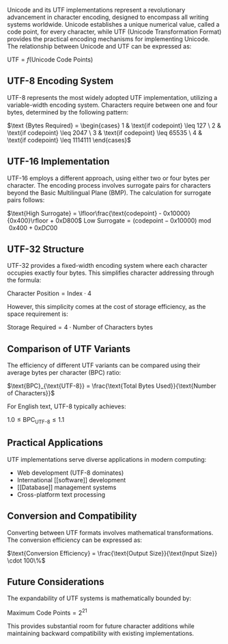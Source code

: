 Unicode and its UTF implementations represent a revolutionary advancement in character encoding, designed to encompass all writing systems worldwide. Unicode establishes a unique numerical value, called a code point, for every character, while UTF (Unicode Transformation Format) provides the practical encoding mechanisms for implementing Unicode. The relationship between Unicode and UTF can be expressed as:

$\text{UTF} = f(\text{Unicode Code Points})$

## UTF-8 Encoding System

UTF-8 represents the most widely adopted UTF implementation, utilizing a variable-width encoding system. Characters require between one and four bytes, determined by the following pattern:

$\text {Bytes Required} = \begin{cases} 1 & \text{if codepoint} \leq 127 \ 2 & \text{if codepoint} \leq 2047 \ 3 & \text{if codepoint} \leq 65535 \ 4 & \text{if codepoint} \leq 1114111 \end{cases}$

## UTF-16 Implementation

UTF-16 employs a different approach, using either two or four bytes per character. The encoding process involves surrogate pairs for characters beyond the Basic Multilingual Plane (BMP). The calculation for surrogate pairs follows:

$\text{High Surrogate} = \lfloor\frac{\text{codepoint} - 0x10000}{0x400}\rfloor + 0xD800$ $\text{Low Surrogate} = (\text{codepoint} - 0x10000) \bmod 0x400 + 0xDC00$

## UTF-32 Structure

UTF-32 provides a fixed-width encoding system where each character occupies exactly four bytes. This simplifies character addressing through the formula:

$\text{Character Position} = \text{Index} \cdot 4$

However, this simplicity comes at the cost of storage efficiency, as the space requirement is:

$\text{Storage Required} = 4 \cdot \text{Number of Characters}$ bytes

## Comparison of UTF Variants

The efficiency of different UTF variants can be compared using their average bytes per character (BPC) ratio:

$\text{BPC}_{\text{UTF-8}} = \frac{\text{Total Bytes Used}}{\text{Number of Characters}}$

For English text, UTF-8 typically achieves:

$1.0 \leq \text{BPC}_{\text{UTF-8}} \leq 1.1$

## Practical Applications

UTF implementations serve diverse applications in modern computing:

- Web development (UTF-8 dominates)
- International [[software]] development
- [[Database]] management systems
- Cross-platform text processing

## Conversion and Compatibility

Converting between UTF formats involves mathematical transformations. The conversion efficiency can be expressed as:

$\text{Conversion Efficiency} = \frac{\text{Output Size}}{\text{Input Size}} \cdot 100\%$

## Future Considerations

The expandability of UTF systems is mathematically bounded by:

$\text{Maximum Code Points} = 2^{21}$

This provides substantial room for future character additions while maintaining backward compatibility with existing implementations.